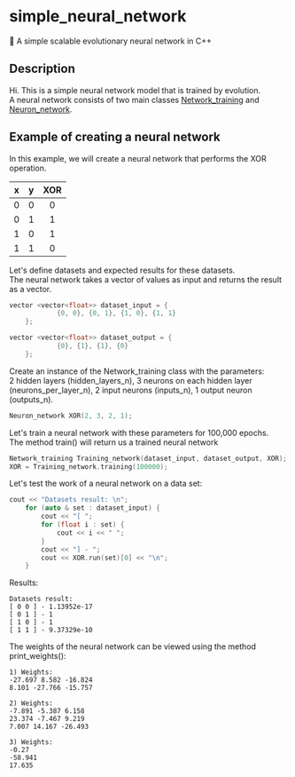 # simple_neural_network
🧬 A simple scalable evolutionary neural network in C++

## Description
Hi. This is a simple neural network model that is trained by evolution.  
A neural network consists of two main classes [Network_training](https://github.com/Rusih100/simple_neural_network/blob/master/headers/network_training.h) and [Neuron_network](https://github.com/Rusih100/simple_neural_network/blob/master/headers/neuron_network.h).  


## Example of creating a neural network
In this example, we will create a neural network that performs the XOR operation.

| x | y | XOR|
|:-:|:-:|:-:|
| 0 | 0 | 0 |
| 0 | 1 | 1 |
| 1 | 0 | 1 |
| 1 | 1 | 0 |

Let's define datasets and expected results for these datasets.  
The neural network takes a vector of values as input and returns the result as a vector.

```cpp
vector <vector<float>> dataset_input = {
            {0, 0}, {0, 1}, {1, 0}, {1, 1}
    };

vector <vector<float>> dataset_output = {
            {0}, {1}, {1}, {0}
    };
```

Create an instance of the Network_training class with the parameters:  
2 hidden layers (hidden_layers_n), 3 neurons on each hidden layer (neurons_per_layer_n), 2 input neurons (inputs_n), 1 output neuron (outputs_n).

```cpp
Neuron_network XOR(2, 3, 2, 1);
```

Let's train a neural network with these parameters for 100,000 epochs.  
The method train() will return us a trained neural network

```cpp
Network_training Training_network(dataset_input, dataset_output, XOR);
XOR = Training_network.training(100000);
```

Let's test the work of a neural network on a data set:

```cpp
cout << "Datasets result: \n";
    for (auto & set : dataset_input) {
        cout << "[ ";
        for (float i : set) {
            cout << i << " ";
        }
        cout << "] - ";
        cout << XOR.run(set)[0] << "\n";
    }
```

Results:
```
Datasets result:
[ 0 0 ] - 1.13952e-17
[ 0 1 ] - 1
[ 1 0 ] - 1
[ 1 1 ] - 9.37329e-10
```

The weights of the neural network can be viewed using the method print_weights():
```
1) Weights:
-27.697 8.582 -16.824
8.101 -27.766 -15.757

2) Weights:
-7.891 -5.387 6.158
23.374 -7.467 9.219
7.007 14.167 -26.493

3) Weights:
-0.27
-58.941
17.635
```


